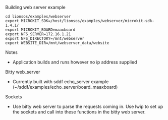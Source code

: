 Building web server example
```
cd lionsos/examples/webserver
export MICROKIT_SDK=/host/lionsos/examples/webserver/microkit-sdk-1.4.1/
export MICROKIT_BOARD=maaxboard
export NFS_SERVER=172.16.1.21
export NFS_DIRECTORY=/mnt/webserver
export WEBSITE_DIR=/mnt/webserver_data/website
```

Notes
- Application builds and runs however no ip address supplied


Bitty web_server 
- Currently built with sddf echo_server example (~/sddf/examples/echo_server/board_maaxboard)

Sockets
- Use bitty web server to parse the requests coming in. Use lwip to set up the sockets and call into these functions in the bitty web server. 